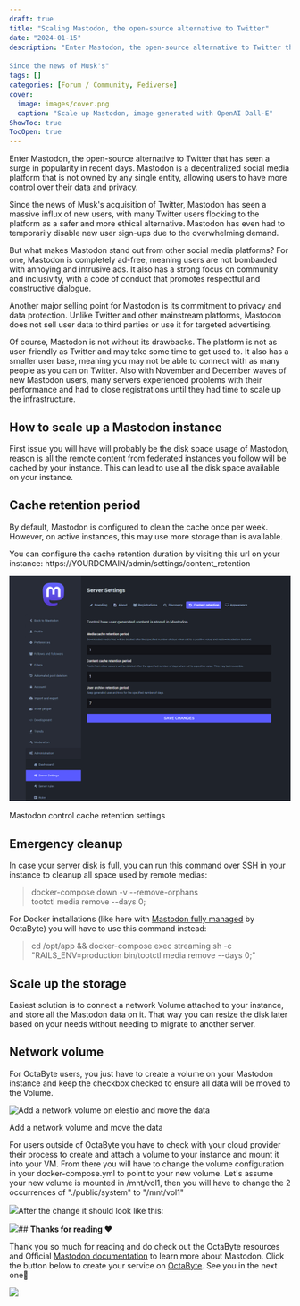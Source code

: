 ```yaml
---
draft: true
title: "Scaling Mastodon, the open-source alternative to Twitter"
date: "2024-01-15"
description: "Enter Mastodon, the open-source alternative to Twitter that has seen a surge in popularity in recent days. Mastodon is a decentralized social media platform that is not owned by any single entity, allowing users to have more control over their data and privacy.

Since the news of Musk's"
tags: []
categories: [Forum / Community, Fediverse]
cover:
  image: images/cover.png
  caption: "Scale up Mastodon, image generated with OpenAI Dall-E"
ShowToc: true
TocOpen: true
---
```



Enter Mastodon, the open\-source alternative to Twitter that has seen a surge in popularity in recent days. Mastodon is a decentralized social media platform that is not owned by any single entity, allowing users to have more control over their data and privacy.

Since the news of Musk's acquisition of Twitter, Mastodon has seen a massive influx of new users, with many Twitter users flocking to the platform as a safer and more ethical alternative. Mastodon has even had to temporarily disable new user sign\-ups due to the overwhelming demand.

But what makes Mastodon stand out from other social media platforms? For one, Mastodon is completely ad\-free, meaning users are not bombarded with annoying and intrusive ads. It also has a strong focus on community and inclusivity, with a code of conduct that promotes respectful and constructive dialogue.

Another major selling point for Mastodon is its commitment to privacy and data protection. Unlike Twitter and other mainstream platforms, Mastodon does not sell user data to third parties or use it for targeted advertising.

Of course, Mastodon is not without its drawbacks. The platform is not as user\-friendly as Twitter and may take some time to get used to. It also has a smaller user base, meaning you may not be able to connect with as many people as you can on Twitter. Also with November and December waves of new Mastodon users, many servers experienced problems with their performance and had to close registrations until they had time to scale up the infrastructure.

## How to scale up a Mastodon instance

First issue you will have will probably be the disk space usage of Mastodon, reason is all the remote content from federated instances you follow will be cached by your instance. This can lead to use all the disk space available on your instance.

## Cache retention period

By default, Mastodon is configured to clean the cache once per week. However, on active instances, this may use more storage than is available.

You can configure the cache retention duration by visiting this url on your instance: https://YOURDOMAIN/admin/settings/content\_retention

![](images/image.png)

Mastodon control cache retention settings

## Emergency cleanup

In case your server disk is full, you can run this command over SSH in your instance to cleanup all space used by remote medias: 


> docker\-compose down \-v \-\-remove\-orphans  
> tootctl media remove \-\-days 0;

For Docker installations (like here with [Mastodon fully managed](https://octabyte.io/open-source/mastodon?ref=blog.octabyte.io) by OctaByte) you will have to use this command instead:


> cd /opt/app \&\& docker\-compose exec streaming sh \-c "RAILS\_ENV\=production bin/tootctl media remove \-\-days 0;"

## Scale up the storage

Easiest solution is to connect a network Volume attached to your instance, and store all the Mastodon data on it. That way you can resize the disk later based on your needs without needing to migrate to another server.

## Network volume

For OctaByte users, you just have to create a volume on your Mastodon instance and keep the checkbox checked to ensure all data will be moved to the Volume.

![Add a network volume on elestio and move the data](https://blog.elest.io/content/images/2022/12/image-6.png)

Add a network volume and move the data

For users outside of OctaByte you have to check with your cloud provider their process to create and attach a volume to your instance and mount it into your VM. From there you will have to change the volume configuration in your docker\-compose.yml to point to your new volume. Let's assume your new volume is mounted in /mnt/vol1, then you will have to change the 2 occurrences of "./public/system" to "/mnt/vol1"

![](https://blog.elest.io/content/images/2022/12/image-4.png)After the change it should look like this:

![](https://blog.elest.io/content/images/2022/12/image-5.png)## **Thanks for reading ❤️**

Thank you so much for reading and do check out the OctaByte resources and Official [Mastodon documentation](https://docs.joinmastodon.org/?ref=blog.octabyte.io) to learn more about Mastodon. Click the button below to create your service on [OctaByte](https://octabyte.io/open-source/keycloak?ref=blog.octabyte.io). See you in the next one👋

[![](https://pub-da36157c854648669813f3f76c526c2b.r2.dev/deploy-on-elestio-black.png)](https://octabyte.io/open-source/mastodon?ref=blog.octabyte.io)

